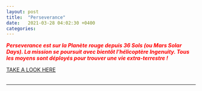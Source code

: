 ```yaml
---
layout: post
title:  "Perseverance"
date:   2021-03-28 04:02:30 +0400
categories: 
---
```

<span style="color: red">***Perseverance est sur la Planète rouge depuis 36 Sols (ou Mars Solar Days). La mission se poursuit avec bientôt l'hélicoptère Ingenuity. Tous les moyens sont déployés pour trouver une vie extra-terrestre !***</span>
<br>

<span><a href="https://mars.nasa.gov/mars2020/" target="_blank">TAKE A LOOK HERE</a></span>
<br/><br>

---


